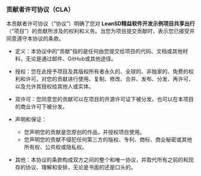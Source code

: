 ### 贡献者许可协议（CLA）

本贡献者许可协议（“协议”）明确了您对 **LeanSD精益软件开发示例项目共享出行**（“项目”）的贡献所涉及的权利和义务。当您为项目提交贡献时，表示您已接受并同意遵守本协议的条款。

* 定义：本协议中的“贡献”指的是任何由您提交给项目的代码、文档或其他材料，无论是通过邮件、GitHub或其他途径。

* 授权：您在此授予项目及其版权所有者永久的、全球的、非独家的、免费的权利和许可，对您的贡献进行使用、复制、修改、合并、发布、分发、再许可，以及允许其授权给其他人或实体。

* 双许可：您同意您的贡献可以在项目的开源许可证下被分发，也可以在本项目的商业许可下被分发。

* 声明和保证：

    * 您声明您的贡献是您原创的作品，并授权项目使用。
    * 您声明您的贡献不侵犯任何第三方的版权、专利、商标、商业秘密或其他所有权、公共权或隐私权。

* 其他：本协议的条款构成双方之间的整个和唯一协议，并取代所有之前的和现存的协议、理解和安排，无论是书面的还是口头的。
